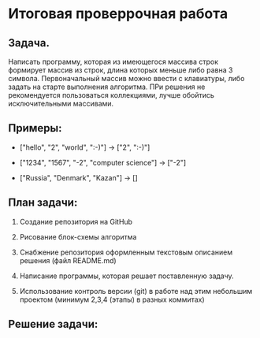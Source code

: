 # Итоговая проверрочная работа

## Задача.
Написать программу, которая из имеющегося массива строк формирует массив из строк, длина которых меньше либо равна 3 символа. Первоначальный массив можно ввести с клавиатуры, либо задать на старте выполнения алгоритма. ПРи решения не рекомендуется пользоваться коллекциями, лучше обойтись исключительными массивами.

## Примеры:
* ["hello", "2", "world", ":-)"] -> ["2", ":-)"]

* ["1234", "1567", "-2", "computer science"] -> ["-2"]

* ["Russia", "Denmark", "Kazan"] -> []

## План задачи:
1. Создание репозитория на GitHub

2. Рисование блок-схемы алгоритма

3. Снабжение репозитория оформленным текстовым описанием решения (файл README.md)

4. Написание программы, которая решает поставленную задачу.

5. Использование контроль версии (git) в работе над этим небольшим проектом (минимум 2,3,4   (этапы) в разных коммитах)


## Решение задачи: